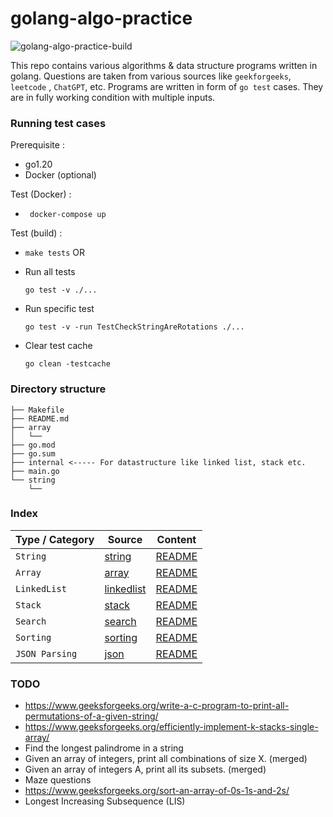 # golang-algo-practice 

![golang-algo-practice-build](https://github.com/snghnaveen/golang-algo-practice/actions/workflows/push.yaml/badge.svg)

This repo contains various algorithms & data structure programs written in golang.
Questions are taken from various sources like `geekforgeeks`, `leetcode` , `ChatGPT`, etc.
Programs are written in form of `go test` cases. They are in fully working condition with multiple inputs.

### Running test cases

Prerequisite :
- go1.20
- Docker (optional)

Test (Docker) :
- ``` docker-compose up```

Test (build) :

- ```make tests```
OR
- Run all tests 
    ```
    go test -v ./...
    ```
- Run specific test
    ```
    go test -v -run TestCheckStringAreRotations ./...
    ```

- Clear test cache 
    ```
    go clean -testcache
    ```

### Directory structure
```
├── Makefile
├── README.md
├── array
│   └── 
├── go.mod
├── go.sum
├── internal <----- For datastructure like linked list, stack etc.
├── main.go
└── string
    └── 
```


### Index
| Type / Category  |     Source         | Content   |
| ---------- |       -------      | -----  |
| `String`   | [string](./string) | [README](./string/README.md)
| `Array`   | [array](./array) | [README](./array/README.md)
| `LinkedList`   | [linkedlist](./linkedlist) | [README](./linkedlist/README.md)
| `Stack`   | [stack](./stack) | [README](./stack/README.md)
| `Search`   | [search](./search) | [README](./search/README.md)
| `Sorting`   | [sorting](./sorting) | [README](./sorting/README.md)
| `JSON Parsing`   | [json](./json) | [README](./json/README.md)


### TODO
- https://www.geeksforgeeks.org/write-a-c-program-to-print-all-permutations-of-a-given-string/
- https://www.geeksforgeeks.org/efficiently-implement-k-stacks-single-array/
- Find the longest palindrome in a string
- Given an array of integers, print all combinations of size X. (merged)
- Given an array of integers A, print all its subsets. (merged)
- Maze questions
- https://www.geeksforgeeks.org/sort-an-array-of-0s-1s-and-2s/
- Longest Increasing Subsequence (LIS)

